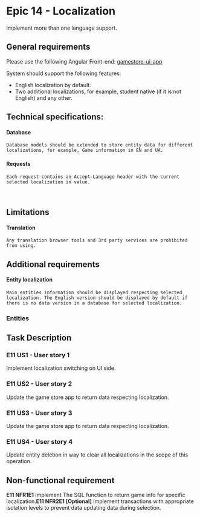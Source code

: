 # Epic 14 - Localization

Implement more than one language support.  
## General requirements
Please use the following Angular Front-end: [gamestore-ui-app](gamestore-ui-app)  

System should support the following features: 
* English localization by default.
* Two additional localizations, for example, student native (if it is not English) and any other.	
   

## Technical specifications:
#### Database
	Database models should be extended to store entity data for different localizations, for example, Game information in EN and UA.
#### Requests
	Each request contains an Accept-Language header with the current selected localization in value.
  
## Limitations
#### Translation
	Any translation browser tools and 3rd party services are prohibited from using.
## Additional requirements
#### Entity localization
	Main entities information should be displayed respecting selected localization. The English version should be displayed by default if there is no data version in a database for selected localization.

### Entities

## Task Description

### E11 US1 - User story 1

Implement localization switching on UI side.

### E11 US2 - User story 2
Update the game store app to return data respecting localization.

### E11 US3 - User story 3
Update the game store app to return data respecting localization.

### E11 US4 - User story 4

Update entity deletion in way to clear all localizations in the scope of this operation.

## Non-functional requirement

**E11 NFR1E1**
Implement The SQL function to return game info for specific localization.**E11 NFR2E1  [Optional]**
	Implement transactions with appropriate isolation levels to prevent data updating data during selection.